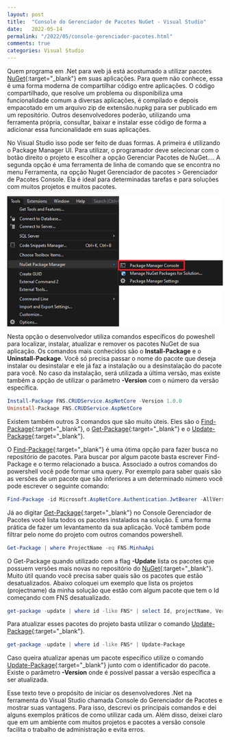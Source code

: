 ```yaml
---
layout: post
title:  "Console do Gerenciador de Pacotes NuGet - Visual Studio"
date:   2022-05-14
permalink: "/2022/05/console-gerenciador-pacotes.html"
comments: true
categories: Visual Studio
---
```


Quem programa em .Net para web já está acostumado a utilizar pacotes [NuGet][nuget-home]{:target="_blank"} em suas aplicações. Para quem não conhece, essa é uma forma moderna de compartilhar código entre aplicações. O código compartilhado, que resolve um problema ou disponibiliza uma funcionalidade comum a diversas aplicações, é compilado e depois empacotado em um arquivo zip de extensão.nupkg para ser publicado em um repositório. Outros desenvolvedores poderão, utilizando uma ferramenta própria, consultar, baixar e instalar esse código de forma a adicionar essa funcionalidade em suas aplicações. <!--more-->  

 No Visual Studio isso pode ser feito de duas formas. A primeira é utilizando o Package Manager UI. Para utilizar, o programador deve selecionar com o botão direito o projeto e escolher a opção Gerenciar Pacotes de NuGet.... A segunda opção é uma ferramenta de linha de comando que se encontra no menu Ferramenta, na opção Nuget Gerenciador de pacotes > Gerenciador de Pacotes Console. Ela é ideal para determinadas tarefas e para soluções com muitos projetos e muitos pacotes.

<div style="display:flex; justify-content: center">
<img src="/assets/img/console-gerenciador-pacotes-fig-01.png" />
</div>

Nesta opção o desenvolvedor utiliza comandos específicos do poweshell para localizar, instalar, atualizar e remover os pacotes NuGet de sua aplicação. Os comandos mais conhecidos são o **Install-Package** e o **Uninstall-Package**. Você só precisa passar o nome do pacote que deseja instalar ou desinstalar e ele já faz a instalação ou a desinstalação do pacote para você. No caso da instalação, será utilizada a última versão, mas existe também a opção de utilizar o parâmetro **-Version** com o número da versão específica. 

```powershell
Install-Package FNS.CRUDService.AspNetCore -Version 1.0.0
Uninstall-Package FNS.CRUDService.AspNetCore 
```

Existem também outros 3 comandos que são muito úteis. Eles são o [Find-Package][find-package-ref]{:target="_blank"}, o [Get-Package][get-package-ref]{:target="_blank"} e o [Update-Package][update-package-ref]{:target="_blank"}.

O [Find-Package][find-package-ref]{:target="_blank"} é uma ótima opção para fazer busca no repositório de pacotes. Para buscar por algum pacote basta escrever Find-Package e o termo relacionado a busca. Associado a outros comandos do powershell você pode formar uma query. Por exemplo para saber quais são as versões de um pacote que são inferiores a um determinado número você pode escrever o seguinte comando:

```powershell
Find-Package -id Microsoft.AspNetCore.Authentication.JwtBearer -AllVersions | foreach { $_.Versions} | Where Version -lt 6.0.0 | select version -first 10
```

Já ao digitar [Get-Package][get-package-ref]{:target="_blank"} no Console Gerenciador de Pacotes você lista todos os pacotes instalados na solução. É uma forma prática de fazer um levantamento da sua aplicação. Você também pode filtrar pelo nome do projeto com outros comandos powershell. 

```powershell
Get-Package | where ProjectName -eq FNS.MinhaApi
```

O Get-Package quando utilizado com a flag **-Update** lista os pacotes que possuem versões mais novas no repositório do [NuGet][nuget-home]{:target="_blank"}. Muito útil quando você precisa saber quais são os pacotes que estão desatualizados. Abaixo coloquei um exemplo que lista os projetos (projectname) da minha solução que estão com algum pacote que tem o Id começando com FNS desatualizado.

```powershell
get-package -update | where id -like FNS* | select Id, projectName, Version | Format-Table -autosize -wrap
```

Para atualizar esses pacotes do projeto basta utilizar o comando [Update-Package][update-package-ref]{:target="_blank"}. 

```powershell
get-package -update | where id -like FNS* | Update-Package
```

Caso queira atualizar apenas um pacote específico utilize o comando [Update-Package][update-package-ref]{:target="_blank"} junto com o identificador do pacote. Existe o parâmetro **-Version** onde é possível passar a versão específica a ser atualizada.

Esse texto teve o propósito de iniciar os desenvolvedores .Net na ferramenta do Visual Studio chamada Console do Gerenciador de Pacotes e mostrar suas vantagens. Para isso, descrevi os principais comandos e dei alguns exemplos práticos de como utilizar cada um. Além disso, deixei claro que em um ambiente com muitos projetos e pacotes a versão console facilita o trabalho de administração e evita erros. 

[find-package-ref]: https://docs.microsoft.com/pt-br/nuget/reference/ps-reference/ps-ref-find-package
[get-package-ref]: https://docs.microsoft.com/pt-br/nuget/reference/ps-reference/ps-ref-get-package
[update-package-ref]: https://docs.microsoft.com/pt-br/nuget/reference/ps-reference/ps-ref-update-package
[nuget-home]: https://www.nuget.org/